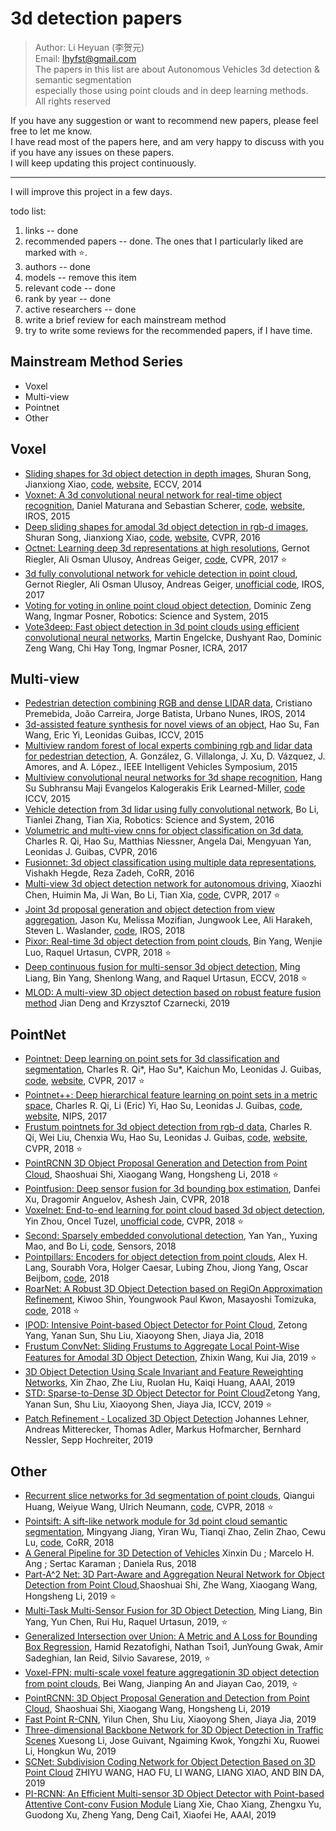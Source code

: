 # 3d detection papers

> Author: Li Heyuan (李贺元)<br>
> Email: lhyfst@gmail.com<br>
> The papers in this list are about Autonomous Vehicles 3d detection & semantic segmentation<br>
> especially those using point clouds and in deep learning methods.<br>
> All rights reserved


If you have any suggestion or want to recommend new papers, please feel free to let me know.<br>
I have read most of the papers here, and am very happy to discuss with you if you have any issues on these papers.<br>
I will keep updating this project continuously.<br>

---

I will improve this project in a few days.<br>

todo list:
1. links  -- done
2. recommended papers  -- done. The ones that I particularly liked are marked with :star:. 
3. authors -- done
4. models  -- remove this item
5. relevant code  -- done
6. rank by year  -- done
7. active researchers  -- done
8. write a brief review for each mainstream method
9. try to write some reviews for the recommended papers, if I have time.


## Mainstream Method Series
- Voxel
- Multi-view
- Pointnet
- Other

## Voxel
- [Sliding shapes for 3d object detection in depth images](http://slidingshapes.cs.princeton.edu/paper.pdf), 
Shuran Song, Jianxiong Xiao, 
[code](http://slidingshapes.cs.princeton.edu/), 
[website](http://slidingshapes.cs.princeton.edu/), 
ECCV, 2014
- [Voxnet: A 3d convolutional neural network for real-time object recognition](https://www.ri.cmu.edu/pub_files/2015/9/voxnet_maturana_scherer_iros15.pdf), 
Daniel Maturana and Sebastian Scherer,
[code](https://github.com/dimatura/voxnet), 
[website](http://dimatura.net/research/voxnet/), 
IROS, 2015 
- [Deep sliding shapes for amodal 3d object detection in rgb-d images](http://dss.cs.princeton.edu/paper.pdf), 
Shuran Song, Jianxiong Xiao, 
[code](https://github.com/shurans/DeepSlidingShape), 
[website](http://dss.cs.princeton.edu/), 
CVPR, 2016
- [Octnet: Learning deep 3d representations at high resolutions](https://arxiv.org/pdf/1611.05009.pdf), 
Gernot Riegler, Ali Osman Ulusoy, Andreas Geiger, 
[code](https://github.com/griegler/octnet), 
CVPR, 2017  :star:
- [3d fully convolutional network for vehicle detection in point cloud](https://arxiv.org/pdf/1611.08069.pdf), 
Gernot Riegler, Ali Osman Ulusoy, Andreas Geiger, 
[unofficial code](https://github.com/yukitsuji/3D_CNN_tensorflow), 
IROS, 2017
- [Voting for voting in online point cloud object detection](http://www.robots.ox.ac.uk/~mobile/Papers/2015RSS_wang.pdf), 
Dominic Zeng Wang, Ingmar Posner,
Robotics: Science and System, 2015
- [Vote3deep: Fast object detection in 3d point clouds using efficient convolutional neural networks](https://arxiv.org/pdf/1609.06666),
Martin Engelcke, Dushyant Rao, Dominic Zeng Wang, Chi Hay Tong, Ingmar Posner, 
ICRA, 2017


## Multi-view
- [Pedestrian detection combining RGB and dense LIDAR data](https://ieeexplore.ieee.org/document/6943141), 
Cristiano Premebida, João Carreira, Jorge Batista, Urbano Nunes, 
IROS, 2014
- [3d-assisted feature synthesis for novel views of an object](http://openaccess.thecvf.com/content_iccv_2015/papers/Su_3D-Assisted_Feature_Synthesis_ICCV_2015_paper.pdf), 
Hao Su, Fan Wang, Eric Yi, Leonidas Guibas, 
ICCV, 2015
- [Multiview random forest of local experts combining rgb and lidar data for pedestrian detection](https://ieeexplore.ieee.org/document/7225711), 
A. González, G. Villalonga, J. Xu, D. Vázquez, J. Amores, and A. López., 
IEEE Intelligent Vehicles Symposium, 2015
- [Multiview convolutional neural networks for 3d shape recognition](http://vis-www.cs.umass.edu/mvcnn/docs/su15mvcnn.pdf), 
Hang Su Subhransu Maji Evangelos Kalogerakis Erik Learned-Miller, 
[code](https://github.com/jongchyisu/mvcnn_pytorch)
ICCV, 2015
- [Vehicle detection from 3d lidar using fully convolutional network](https://arxiv.org/pdf/1608.07916.pdf), 
Bo Li, Tianlei Zhang, Tian Xia, 
Robotics: Science and System, 2016
- [Volumetric and multi-view cnns for object classification on 3d data](http://openaccess.thecvf.com/content_cvpr_2016/papers/Qi_Volumetric_and_Multi-View_CVPR_2016_paper.pdf), 
Charles R. Qi, Hao Su, Matthias Niessner, Angela Dai, Mengyuan Yan, Leonidas J. Guibas, 
CVPR, 2016
- [Fusionnet: 3d object classification using multiple data representations](https://arxiv.org/pdf/1607.05695.pdf), 
Vishakh Hegde, Reza Zadeh, 
CoRR, 2016
- [Multi-view 3d object detection network for autonomous driving](https://arxiv.org/pdf/1611.07759.pdf), 
Xiaozhi Chen, Huimin Ma, Ji Wan, Bo Li, Tian Xia, 
[code](https://github.com/bostondiditeam/MV3D), 
CVPR, 2017  :star:
- [Joint 3d proposal generation and object detection from view aggregation](https://arxiv.org/pdf/1712.02294.pdf), 
Jason Ku, Melissa Mozifian, Jungwook Lee, Ali Harakeh, Steven L. Waslander, 
[code](https://github.com/kujason/avod), 
IROS, 2018
- [Pixor: Real-time 3d object detection from point clouds](https://arxiv.org/pdf/1902.06326), 
Bin Yang, Wenjie Luo, Raquel Urtasun, 
CVPR, 2018  :star:
- [Deep continuous fusion for multi-sensor 3d object detection](http://openaccess.thecvf.com/content_ECCV_2018/papers/Ming_Liang_Deep_Continuous_Fusion_ECCV_2018_paper.pdf), 
Ming Liang, Bin Yang, Shenlong Wang, and Raquel Urtasun, 
ECCV, 2018  :star:
- [MLOD: A multi-view 3D object detection based on robust feature fusion method](https://arxiv.org/pdf/1909.04163.pdf)
Jian Deng and Krzysztof Czarnecki, 
2019

## PointNet
- [Pointnet: Deep learning on point sets for 3d classification and segmentation](https://arxiv.org/abs/1612.00593), 
Charles R. Qi*, Hao Su*, Kaichun Mo, Leonidas J. Guibas, 
[code](https://github.com/charlesq34/pointnet), 
[website](http://stanford.edu/~rqi/pointnet/), 
CVPR, 2017  :star:
- [Pointnet++: Deep hierarchical feature learning on point sets in a metric space](https://arxiv.org/abs/1706.02413), 
Charles R. Qi, Li (Eric) Yi, Hao Su, Leonidas J. Guibas, 
[code](https://github.com/charlesq34/pointnet2), 
[website](http://stanford.edu/~rqi/pointnet2/), 
NIPS, 2017
- [Frustum pointnets for 3d object detection from rgb-d data](https://arxiv.org/abs/1711.08488), 
Charles R. Qi, Wei Liu, Chenxia Wu, Hao Su, Leonidas J. Guibas, 
[code](https://github.com/charlesq34/frustum-pointnets), 
[website](http://stanford.edu/~rqi/frustum-pointnets/), 
CVPR, 2018  :star:
- [PointRCNN 3D Object Proposal Generation and Detection from Point Cloud](https://arxiv.org/pdf/1812.04244.pdf), 
Shaoshuai Shi, Xiaogang Wang, Hongsheng Li, 
2018  :star:
- [Pointfusion: Deep sensor fusion for 3d bounding box estimation](https://arxiv.org/pdf/1711.10871.pdf), 
Danfei Xu, Dragomir Anguelov, Ashesh Jain, 
CVPR, 2018
- [Voxelnet: End-to-end learning for point cloud based 3d object detection](https://arxiv.org/pdf/1711.06396.pdf), 
Yin Zhou, Oncel Tuzel, 
[unofficial code](https://github.com/jeasinema/VoxelNet-tensorflow), 
CVPR, 2018  :star:
- [Second: Sparsely embedded convolutional detection](https://pdfs.semanticscholar.org/5125/a16039cabc6320c908a4764f32596e018ad3.pdf), 
Yan Yan,, Yuxing Mao, and Bo Li, 
[code](https://github.com/traveller59/second.pytorch), 
Sensors, 2018
- [Pointpillars: Encoders for object detection from point clouds](https://arxiv.org/pdf/1812.05784.pdf), 
Alex H. Lang, Sourabh Vora, Holger Caesar, Lubing Zhou, Jiong Yang, Oscar Beijbom, 
[code](https://github.com/nutonomy/second.pytorch), 
2018
- [RoarNet: A Robust 3D Object Detection based on RegiOn Approximation Refinement](https://arxiv.org/pdf/1811.03818), 
Kiwoo Shin, Youngwook Paul Kwon, Masayoshi Tomizuka, 
[code](https://github.com/Kiwoo/RoarNet), 
2018  :star:
- [IPOD: Intensive Point-based Object Detector for Point Cloud](https://arxiv.org/pdf/1812.05276.pdf), 
Zetong Yang, Yanan Sun, Shu Liu, Xiaoyong Shen, Jiaya Jia, 
2018
- [Frustum ConvNet: Sliding Frustums to Aggregate Local Point-Wise Features for Amodal 3D Object Detection](https://arxiv.org/pdf/1903.01864.pdf), 
Zhixin Wang, Kui Jia, 
2019  :star:
- [3D Object Detection Using Scale Invariant and Feature Reweighting Networks](https://arxiv.org/pdf/1711.10871.pdf), 
Xin Zhao, Zhe Liu, Ruolan Hu, Kaiqi Huang, 
AAAI, 2019
- [STD: Sparse-to-Dense 3D Object Detector for Point Cloud](https://arxiv.org/pdf/1907.10471.pdf)Zetong Yang, Yanan Sun, Shu Liu, Xiaoyong Shen, Jiaya Jia, 
ICCV, 2019  :star:
- [Patch Refinement - Localized 3D Object Detection](https://arxiv.org/pdf/1910.04093.pdf)
Johannes Lehner, Andreas Mitterecker, Thomas Adler, Markus Hofmarcher, Bernhard Nessler, Sepp Hochreiter, 
2019 

## Other
- [Recurrent slice networks for 3d segmentation of point clouds](https://arxiv.org/pdf/1802.04402.pdf), 
Qiangui Huang, Weiyue Wang, Ulrich Neumann, 
[code](https://github.com/qianguih/RSNet), 
CVPR, 2018  :star:
- [Pointsift: A sift-like network module for 3d point cloud semantic segmentation](https://arxiv.org/abs/1807.00652), 
Mingyang Jiang, Yiran Wu, Tianqi Zhao, Zelin Zhao, Cewu Lu, 
[code](https://github.com/MVIG-SJTU/pointSIFT), 
CoRR, 2018
- [A General Pipeline for 3D Detection of Vehicles](https://ieeexplore.ieee.org/abstract/document/8461232)
Xinxin Du ; Marcelo H. Ang ; Sertac Karaman ; Daniela Rus,
2018
- [Part-A^2 Net: 3D Part-Aware and Aggregation Neural Network for Object Detection from Point Cloud](https://arxiv.org/pdf/1907.03670.pdf),Shaoshuai Shi, Zhe Wang, Xiaogang Wang, Hongsheng Li, 
2019  :star:
- [Multi-Task Multi-Sensor Fusion for 3D Object Detection](http://openaccess.thecvf.com/content_CVPR_2019/papers/Liang_Multi-Task_Multi-Sensor_Fusion_for_3D_Object_Detection_CVPR_2019_paper.pdf), 
Ming Liang, Bin Yang, Yun Chen, Rui Hu, Raquel Urtasun,
2019, :star:
- [Generalized Intersection over Union: A Metric and A Loss for Bounding Box Regression](https://arxiv.org/pdf/1902.09630.pdf),
Hamid Rezatofighi, Nathan Tsoi1, JunYoung Gwak, Amir Sadeghian, Ian Reid, Silvio Savarese,
2019, :star:
- [Voxel-FPN: multi-scale voxel feature aggregationin 3D object detection from point clouds](https://arxiv.org/ftp/arxiv/papers/1907/1907.05286.pdf),
Bei Wang, Jianping An and Jiayan Cao,
2019, :star:
- [PointRCNN: 3D Object Proposal Generation and Detection from Point Cloud](http://openaccess.thecvf.com/content_CVPR_2019/papers/Shi_PointRCNN_3D_Object_Proposal_Generation_and_Detection_From_Point_Cloud_CVPR_2019_paper.pdf),
Shaoshuai Shi, Xiaogang Wang, Hongsheng Li,
2019
- [Fast Point R-CNN](https://arxiv.org/pdf/1908.02990.pdf),
Yilun Chen, Shu Liu, Xiaoyong Shen, Jiaya Jia, 
2019
- [Three-dimensional Backbone Network for 3D Object Detection in Traffic Scenes](https://arxiv.org/pdf/1901.08373.pdf)
Xuesong Li, Jose Guivant, Ngaiming Kwok, Yongzhi Xu, Ruowei Li, Hongkun Wu,
2019
- [SCNet: Subdivision Coding Network for Object Detection Based on 3D Point Cloud](https://ieeexplore.ieee.org/stamp/stamp.jsp?arnumber=8813061)
ZHIYU WANG, HAO FU, LI WANG, LIANG XIAO, AND BIN DA, 
2019
- [PI-RCNN: An Efficient Multi-sensor 3D Object Detector with Point-based Attentive Cont-conv Fusion Module](https://arxiv.org/pdf/1911.06084.pdf)
Liang Xie, Chao Xiang, Zhengxu Yu, Guodong Xu, Zheng Yang, Deng Cai1, Xiaofei He, 
AAAI, 2019
